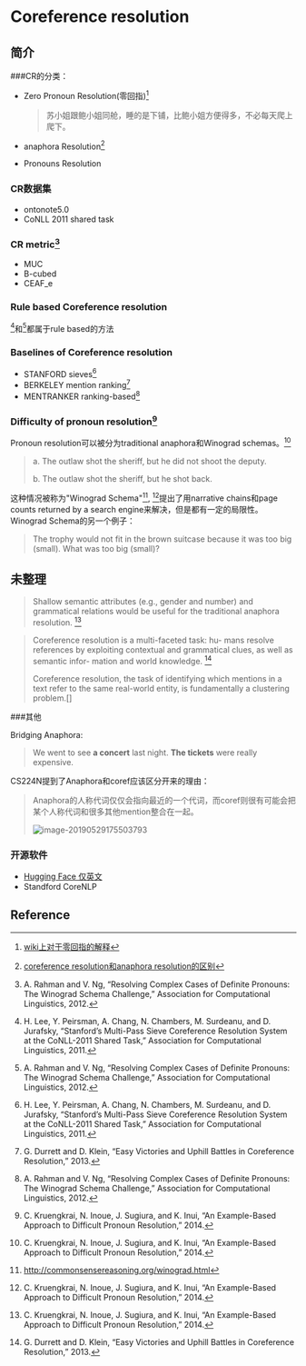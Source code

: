 # Coreference resolution

## 简介

###CR的分类：

- Zero Pronoun Resolution(零回指)[^2]

  > 苏小姐跟鲍小姐同舱，睡的是下铺，比鲍小姐方便得多，不必每天爬上爬下。

- anaphora Resolution[^1]

- Pronouns Resolution

### CR数据集

- ontonote5.0
- CoNLL 2011 shared task

### CR metric[^8]

- MUC
- B-cubed
- CEAF_e

### Rule based Coreference resolution

 [^7]和[^8]都属于rule based的方法

### Baselines of Coreference resolution

- STANFORD sieves[^7]
- BERKELEY mention ranking[^5]
- MENTRANKER ranking-based[^6]

### Difficulty of pronoun resolution[^3]

Pronoun resolution可以被分为traditional anaphora和Winograd schemas。[^3]

> a. The outlaw shot the sheriff, but he did not shoot the deputy.
>
> b. The outlaw shot the sheriff, but he shot back.

这种情况被称为"Winograd Schema"[^4], [^3]提出了用narrative chains和page counts returned by a search engine来解决，但是都有一定的局限性。Winograd Schema的另一个例子：

> The trophy would not fit in the brown suitcase because it was too big (small). What was too big (small)?

## 未整理

> Shallow semantic attributes (e.g., gender and number) and grammatical relations would be useful for the traditional anaphora resolution. [^3]

> Coreference resolution is a multi-faceted task: hu- mans resolve references by exploiting contextual and grammatical clues, as well as semantic infor- mation and world knowledge. [^5]
>
> Coreference resolution, the task of identifying which mentions in a text refer to the same real-world entity, is fundamentally a clustering problem.[]

###其他

Bridging Anaphora:

> We went to see **a concert** last night. **The tickets** were really expensive.

CS224N提到了Anaphora和coref应该区分开来的理由：

> Anaphora的人称代词仅仅会指向最近的一个代词，而coref则很有可能会把某个人称代词和很多其他mention整合在一起。
>
> ![image-20190529175503793](https://ws4.sinaimg.cn/large/006tNc79ly1g3ic6jztq6j30l40eqwmc.jpg)



### 开源软件

- [Hugging Face 仅英文](https://github.com/huggingface/neuralcoref)
- Standford CoreNLP

## Reference

[^1]: [coreference resolution和anaphora resolution的区别](https://linguistics.stackexchange.com/questions/11506/what-is-the-difference-between-coreference-resolution-and-anaphora-resolution)
[^2]: [wiki上对于零回指的解释](https://zh.wikipedia.org/wiki/零回指)
[^3]: C. Kruengkrai, N. Inoue, J. Sugiura, and K. Inui, “An Example-Based Approach to Difficult Pronoun Resolution,” 2014.
[^4]: http://commonsensereasoning.org/winograd.html
[^5]:G. Durrett and D. Klein, “Easy Victories and Uphill Battles in Coreference Resolution,” 2013.
[^6]: A. Rahman and V. Ng, “Resolving Complex Cases of Definite Pronouns: The Winograd Schema Challenge,” Association for Computational Linguistics, 2012.
[^7]:  H. Lee, Y. Peirsman, A. Chang, N. Chambers, M. Surdeanu, and D. Jurafsky, “Stanford’s Multi-Pass Sieve Coreference Resolution System at the CoNLL-2011 Shared Task,” Association for Computational Linguistics, 2011.
[^8]: A. Rahman and V. Ng, “Resolving Complex Cases of Definite Pronouns: The Winograd Schema Challenge,” Association for Computational Linguistics, 2012.
[^9]: K. Clark and C. D. Manning, “Improving Coreference Resolution by Learning Entity-Level Distributed Representations.”


